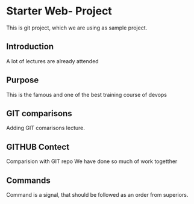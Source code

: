 # Starter Web- Project

This is git project, which we are using as sample project.

## Introduction
A lot of lectures are already attended

## Purpose

This is the famous and one of the best training course of devops

## GIT comparisons

Adding GIT comarisons lecture.

## GITHUB Contect

Comparision with GIT repo
We have done so much of work togetther
##  Commands

Command is a signal, that should be followed as an order from superiors.
